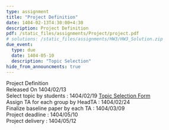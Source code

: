 ```yaml
---
type: assignment
title: "Project Definition"
date: 1404-02-13T4:30:00+4:30
description: Project Definition
pdf: /static_files/assignments/Project/project.pdf
# solutions: /static_files/assignments/HW3/HW3_Solution.zip
due_event:
  type: due
  date: 1404-05-10
  description: "Topic Selection"
hide_from_announcments: true
---
```


Project Definition<br>
Released On 1404/02/13<br>
Select topic by students : 1404/02/19 [Topic Selection Form](https://forms.gle/vALX6L98xtizhhjU6) <br>
Assign TA for each group by HeadTA : 1404/02/24 <br>
Finalize baseline paper by each TA : 1404/03/09 <br>
Project deadline : 1404/05/10 <br>
Project delivery : 1404/05/12 <br>
